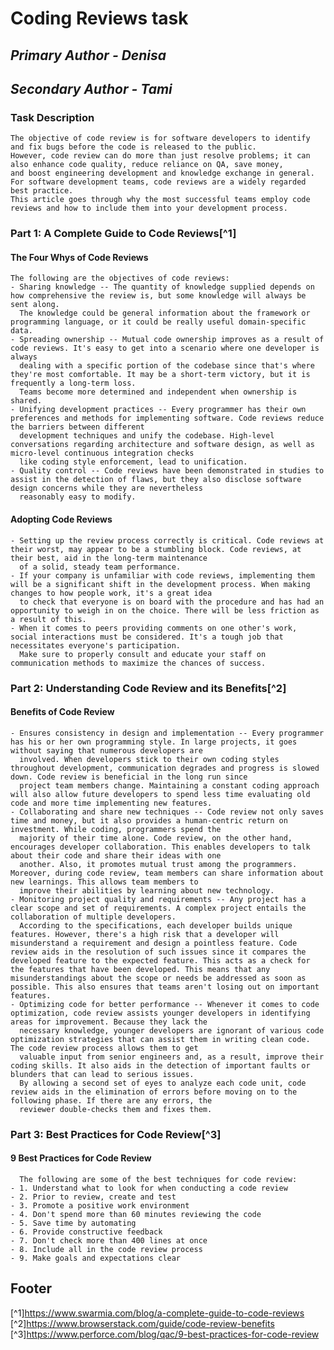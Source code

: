 # Coding Reviews task
## *Primary Author - Denisa*
## *Secondary Author - Tami*

### **Task Description**  
    The objective of code review is for software developers to identify and fix bugs before the code is released to the public. 
    However, code review can do more than just resolve problems; it can also enhance code quality, reduce reliance on QA, save money, 
    and boost engineering development and knowledge exchange in general. For software development teams, code reviews are a widely regarded best practice. 
    This article goes through why the most successful teams employ code reviews and how to include them into your development process.



### Part 1: A Complete Guide to Code Reviews[^1]

#### **The Four Whys of Code Reviews**

    The following are the objectives of code reviews:
    - Sharing knowledge -- The quantity of knowledge supplied depends on how comprehensive the review is, but some knowledge will always be sent along. 
      The knowledge could be general information about the framework or programming language, or it could be really useful domain-specific data.
    - Spreading ownership -- Mutual code ownership improves as a result of code reviews. It's easy to get into a scenario where one developer is always 
      dealing with a specific portion of the codebase since that's where they're most comfortable. It may be a short-term victory, but it is frequently a long-term loss. 
      Teams become more determined and independent when ownership is shared.
    - Unifying development practices -- Every programmer has their own preferences and methods for implementing software. Code reviews reduce the barriers between different
      development techniques and unify the codebase. High-level conversations regarding architecture and software design, as well as micro-level continuous integration checks 
      like coding style enforcement, lead to unification.
    - Quality control -- Code reviews have been demonstrated in studies to assist in the detection of flaws, but they also disclose software design concerns while they are nevertheless 
      reasonably easy to modify.

#### **Adopting Code Reviews** 

    - Setting up the review process correctly is critical. Code reviews at their worst, may appear to be a stumbling block. Code reviews, at their best, aid in the long-term maintenance 
      of a solid, steady team performance.
    - If your company is unfamiliar with code reviews, implementing them will be a significant shift in the development process. When making changes to how people work, it's a great idea 
      to check that everyone is on board with the procedure and has had an opportunity to weigh in on the choice. There will be less friction as a result of this.
    - When it comes to peers providing comments on one other's work, social interactions must be considered. It's a tough job that necessitates everyone's participation. 
      Make sure to properly consult and educate your staff on communication methods to maximize the chances of success.



### Part 2: Understanding Code Review and its Benefits[^2]
      
#### **Benefits of Code Review**

    - Ensures consistency in design and implementation -- Every programmer has his or her own programming style. In large projects, it goes without saying that numerous developers are 
      involved. When developers stick to their own coding styles throughout development, communication degrades and progress is slowed down. Code review is beneficial in the long run since 
      project team members change. Maintaining a constant coding approach will also allow future developers to spend less time evaluating old code and more time implementing new features.
    - Collaborating and share new techniques -- Code review not only saves time and money, but it also provides a human-centric return on investment. While coding, programmers spend the
      majority of their time alone. Code review, on the other hand, encourages developer collaboration. This enables developers to talk about their code and share their ideas with one 
      another. Also, it promotes mutual trust among the programmers. Moreover, during code review, team members can share information about new learnings. This allows team members to 
      improve their abilities by learning about new technology.
    - Monitoring project quality and requirements -- Any project has a clear scope and set of requirements. A complex project entails the collaboration of multiple developers.
      According to the specifications, each developer builds unique features. However, there's a high risk that a developer will misunderstand a requirement and design a pointless feature. Code review aids in the resolution of such issues since it compares the developed feature to the expected feature. This acts as a check for the features that have been developed. This means that any misunderstandings about the scope or needs be addressed as soon as possible. This also ensures that teams aren't losing out on important features.
    - Optimizing code for better performance -- Whenever it comes to code optimization, code review assists younger developers in identifying areas for improvement. Because they lack the 
      necessary knowledge, younger developers are ignorant of various code optimization strategies that can assist them in writing clean code. The code review process allows them to get
      valuable input from senior engineers and, as a result, improve their coding skills. It also aids in the detection of important faults or blunders that can lead to serious issues.
      By allowing a second set of eyes to analyze each code unit, code review aids in the elimination of errors before moving on to the following phase. If there are any errors, the
      reviewer double-checks them and fixes them.
   



### Part 3: Best Practices for Code Review[^3]

#### **9 Best Practices for Code Review**

      The following are some of the best techniques for code review:
    - 1. Understand what to look for when conducting a code review
    - 2. Prior to review, create and test
    - 3. Promote a positive work environment
    - 4. Don't spend more than 60 minutes reviewing the code
    - 5. Save time by automating
    - 6. Provide constructive feedback
    - 7. Don't check more than 400 lines at once
    - 8. Include all in the code review process
    - 9. Make goals and expectations clear



## Footer
[^1]https://www.swarmia.com/blog/a-complete-guide-to-code-reviews
[^2]https://www.browserstack.com/guide/code-review-benefits
[^3]https://www.perforce.com/blog/qac/9-best-practices-for-code-review